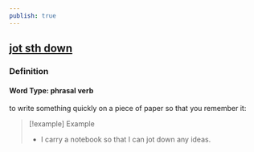 ```yaml
---
publish: true
---
```


## [jot sth down](https://dictionary.cambridge.org/dictionary/english/jot-sth-down)

### Definition
#### Word Type: phrasal verb
to write something quickly on a piece of paper so that you remember it:

>[!example] Example
> - I carry a notebook so that I can jot down any ideas.
